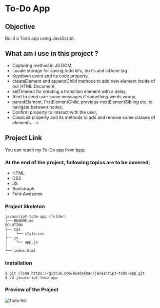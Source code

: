 # To-Do App 
## Objective

Build a Todo app using JavaScript.
 
## What am i use in this project ?

- Capturing method in JS DOM,
- Locale storage for saving todo id's, text's and isDone tag
- Keydown event and its code property,
- createElement and appendChild methods to add new element inside of our HTML Document,
- setTimeout for creating a transition element with a delay,
- Alert to send user some messages if something wents wrong,
- parentElement, firstElementChild, previous-nextElementSibling etc. to navigate between nodes,
- Confirm property to interact with the user,
- ClassList property and its methods to add and remove some classes of elements. -->

## Project Link

You can reach my To-Do app from [here](https://esadakman.github.io/javascript-todo-app/)

### At the end of the project, following topics are to be covered;
- HTML
- CSS
- JS
- Bootstrap5
- Font-Awesome

### Project Skeleton

```
javascript-todo-app (folder)
|── README.md
SOLUTION 
├── css
│    └── style.css
├── js
│    └── app.js  
│     
└── index.html
```

### Installation

```
$ git clone https://github.com/esadakman/javascript-todo-app.git
$ cd javascript-todo-app
```

### Preview of the Project

![todo-list](https://user-images.githubusercontent.com/98649983/171985802-28ac3d56-d77f-482e-9c48-a9e422c37b95.gif)
 
 